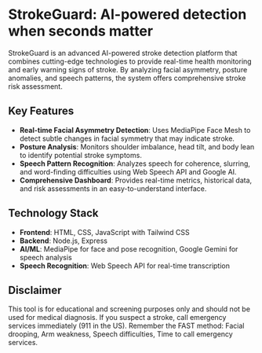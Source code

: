 # StrokeGuard: AI-powered detection when seconds matter

StrokeGuard is an advanced AI-powered stroke detection platform that combines cutting-edge technologies to provide real-time health monitoring and early warning signs of stroke. By analyzing facial asymmetry, posture anomalies, and speech patterns, the system offers comprehensive stroke risk assessment.

## Key Features

- **Real-time Facial Asymmetry Detection**: Uses MediaPipe Face Mesh to detect subtle changes in facial symmetry that may indicate stroke.
- **Posture Analysis**: Monitors shoulder imbalance, head tilt, and body lean to identify potential stroke symptoms.
- **Speech Pattern Recognition**: Analyzes speech for coherence, slurring, and word-finding difficulties using Web Speech API and Google AI.
- **Comprehensive Dashboard**: Provides real-time metrics, historical data, and risk assessments in an easy-to-understand interface.

## Technology Stack

- **Frontend**: HTML, CSS, JavaScript with Tailwind CSS
- **Backend**: Node.js, Express
- **AI/ML**: MediaPipe for face and pose recognition, Google Gemini for speech analysis
- **Speech Recognition**: Web Speech API for real-time transcription

## Disclaimer

This tool is for educational and screening purposes only and should not be used for medical diagnosis. If you suspect a stroke, call emergency services immediately (911 in the US). Remember the FAST method: Facial drooping, Arm weakness, Speech difficulties, Time to call emergency services.
